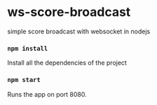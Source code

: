 # ws-score-broadcast
simple score broadcast with websocket in nodejs

### `npm install`

Install all the dependencies of the project

### `npm start`

Runs the app on port 8080.
